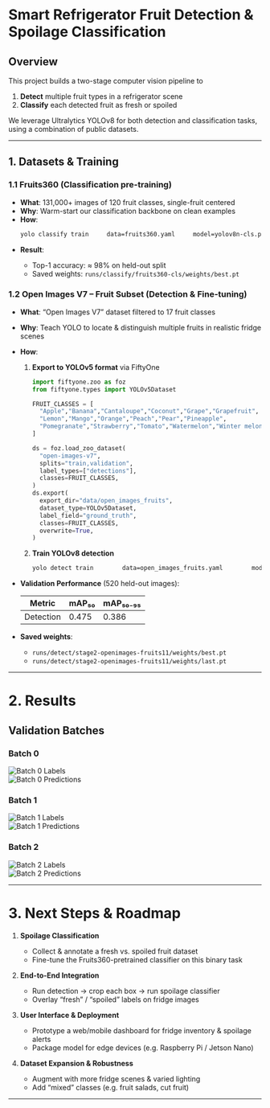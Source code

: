 # Smart Refrigerator Fruit Detection & Spoilage Classification

## Overview
This project builds a two-stage computer vision pipeline to  
1. **Detect** multiple fruit types in a refrigerator scene  
2. **Classify** each detected fruit as fresh or spoiled  

We leverage Ultralytics YOLOv8 for both detection and classification tasks, using a combination of public datasets.

---

## 1. Datasets & Training

### 1.1 Fruits360 (Classification pre-training)
- **What**: 131,000+ images of 120 fruit classes, single-fruit centered  
- **Why**: Warm-start our classification backbone on clean examples  
- **How**:  
  ```bash
  yolo classify train     data=fruits360.yaml     model=yolov8n-cls.pt     epochs=50     imgsz=224     batch=64     name=fruits360-cls
  ```

* **Result**:

  * Top-1 accuracy: ≈ 98% on held-out split  
  * Saved weights: `runs/classify/fruits360-cls/weights/best.pt`

### 1.2 Open Images V7 – Fruit Subset (Detection & Fine-tuning)

* **What**: “Open Images V7” dataset filtered to 17 fruit classes  
* **Why**: Teach YOLO to locate & distinguish multiple fruits in realistic fridge scenes  
* **How**:

  1. **Export to YOLOv5 format** via FiftyOne  
     ```python
     import fiftyone.zoo as foz
     from fiftyone.types import YOLOv5Dataset

     FRUIT_CLASSES = [
       "Apple","Banana","Cantaloupe","Coconut","Grape","Grapefruit",
       "Lemon","Mango","Orange","Peach","Pear","Pineapple",
       "Pomegranate","Strawberry","Tomato","Watermelon","Winter melon"
     ]

     ds = foz.load_zoo_dataset(
       "open-images-v7",
       splits="train,validation",
       label_types=["detections"],
       classes=FRUIT_CLASSES,
     )
     ds.export(
       export_dir="data/open_images_fruits",
       dataset_type=YOLOv5Dataset,
       label_field="ground_truth",
       classes=FRUIT_CLASSES,
       overwrite=True,
     )
     ```
  2. **Train YOLOv8 detection**  
     ```bash
     yolo detect train        data=open_images_fruits.yaml        model=yolov8n.pt        epochs=30        imgsz=640        batch=16        device=0        half=True        name=stage2-openimages-fruits
     ```

* **Validation Performance** (520 held-out images):

  | Metric    | mAP₅₀ | mAP₅₀₋₉₅ |
  | --------- | ----- | -------- |
  | Detection | 0.475 | 0.386    |

* **Saved weights**:

  * `runs/detect/stage2-openimages-fruits11/weights/best.pt`  
  * `runs/detect/stage2-openimages-fruits11/weights/last.pt`

---

# 2. Results

## Validation Batches

### Batch 0
![Batch 0 Labels](runs/detect/stage2-openimages-fruits11/val_batch0_labels.jpg)  
![Batch 0 Predictions](runs/detect/stage2-openimages-fruits11/val_batch0_pred.jpg)

### Batch 1
![Batch 1 Labels](runs/detect/stage2-openimages-fruits11/val_batch1_labels.jpg)  
![Batch 1 Predictions](runs/detect/stage2-openimages-fruits11/val_batch1_pred.jpg)

### Batch 2
![Batch 2 Labels](runs/detect/stage2-openimages-fruits11/val_batch2_labels.jpg)  
![Batch 2 Predictions](runs/detect/stage2-openimages-fruits11/val_batch2_pred.jpg)



---

# 3. Next Steps & Roadmap

1. **Spoilage Classification**

   * Collect & annotate a fresh vs. spoiled fruit dataset  
   * Fine-tune the Fruits360-pretrained classifier on this binary task

2. **End-to-End Integration**

   * Run detection → crop each box → run spoilage classifier  
   * Overlay “fresh” / “spoiled” labels on fridge images

3. **User Interface & Deployment**

   * Prototype a web/mobile dashboard for fridge inventory & spoilage alerts  
   * Package model for edge devices (e.g. Raspberry Pi / Jetson Nano)

4. **Dataset Expansion & Robustness**

   * Augment with more fridge scenes & varied lighting  
   * Add “mixed” classes (e.g. fruit salads, cut fruit)

---
